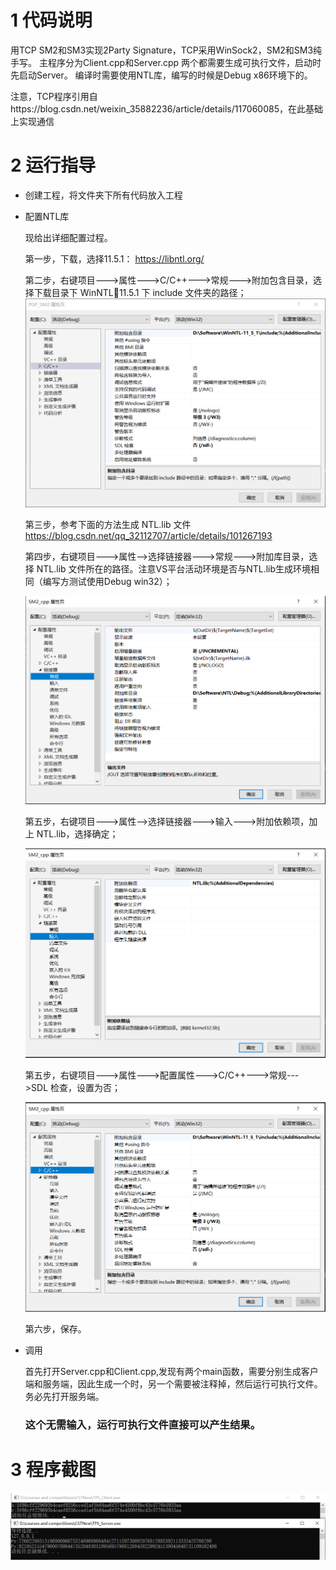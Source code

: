 # 1 代码说明

用TCP SM2和SM3实现2Party Signature，TCP采用WinSock2，SM2和SM3纯手写。
主程序分为Client.cpp和Server.cpp 两个都需要生成可执行文件，启动时先启动Server。
编译时需要使用NTL库，编写的时候是Debug x86环境下的。

注意，TCP程序引用自https://blog.csdn.net/weixin_35882236/article/details/117060085，在此基础上实现通信

# 2 运行指导
- 创建工程，将文件夹下所有代码放入工程

- 配置NTL库

  现给出详细配置过程。
  
  第一步，下载，选择11.5.1：
  [https://libntl.org/ ](https://libntl.org/download.html)
  
  第二步，右键项目--->属性--->C/C++--->常规--->附加包含目录，选择下载目录下 WinNTL11.5.1 下 include 文件夹的路径；
  ![image](https://raw.githubusercontent.com/Pozsk209/automatic-octo-tribble/main/pic/p1.png)
  
  第三步，参考下面的方法生成 NTL.lib 文件
  https://blog.csdn.net/qq_32112707/article/details/101267193
  
  第四步，右键项目--->属性-->选择链接器--->常规--->附加库目录，选择 NTL.lib 文件所在的路径。注意VS平台活动环境是否与NTL.lib生成环境相同（编写方测试使用Debug win32）；
  
  ![image](https://raw.githubusercontent.com/Pozsk209/automatic-octo-tribble/main/pic/p2.png)

  
  第五步，右键项目--->属性-->选择链接器--->输入--->附加依赖项，加上 NTL.lib，选择确定；
  
  ![image](https://raw.githubusercontent.com/Pozsk209/automatic-octo-tribble/main/pic/p3.png)
  
  第五步，右键项目--->属性--->配置属性--->C/C++--->常规--->SDL 检查，设置为否；
    
  ![image](https://raw.githubusercontent.com/Pozsk209/automatic-octo-tribble/main/pic/p4.png)

  第六步，保存。

- 调用

  首先打开Server.cpp和Client.cpp,发现有两个main函数，需要分别生成客户端和服务端，因此生成一个时，另一个需要被注释掉，然后运行可执行文件。务必先打开服务端。
  
  ### 这个无需输入，运行可执行文件直接可以产生结果。
  
# 3 程序截图

  ![image](https://raw.githubusercontent.com/Pozsk209/automatic-octo-tribble/main/pic/Sign.PNG)

  
